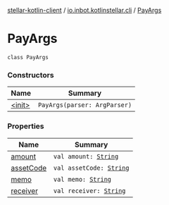 [stellar-kotlin-client](../../index.md) / [io.inbot.kotlinstellar.cli](../index.md) / [PayArgs](./index.md)

# PayArgs

`class PayArgs`

### Constructors

| Name | Summary |
|---|---|
| [&lt;init&gt;](-init-.md) | `PayArgs(parser: ArgParser)` |

### Properties

| Name | Summary |
|---|---|
| [amount](amount.md) | `val amount: `[`String`](https://kotlinlang.org/api/latest/jvm/stdlib/kotlin/-string/index.html) |
| [assetCode](asset-code.md) | `val assetCode: `[`String`](https://kotlinlang.org/api/latest/jvm/stdlib/kotlin/-string/index.html) |
| [memo](memo.md) | `val memo: `[`String`](https://kotlinlang.org/api/latest/jvm/stdlib/kotlin/-string/index.html) |
| [receiver](receiver.md) | `val receiver: `[`String`](https://kotlinlang.org/api/latest/jvm/stdlib/kotlin/-string/index.html) |
